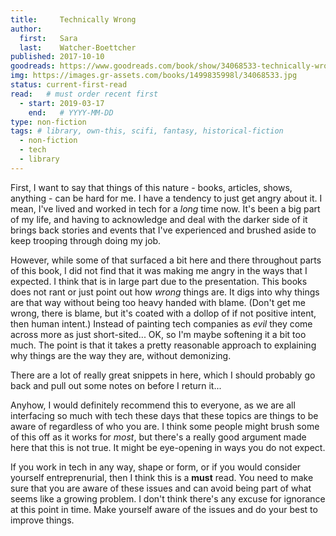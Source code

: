 ```yaml
---
title:     Technically Wrong
author: 
  first:   Sara
  last:    Watcher-Boettcher
published: 2017-10-10 
goodreads: https://www.goodreads.com/book/show/34068533-technically-wrong
img: https://images.gr-assets.com/books/1499835998l/34068533.jpg
status: current-first-read
read:   # must order recent first
  - start: 2019-03-17 
    end:   # YYYY-MM-DD
type: non-fiction
tags: # library, own-this, scifi, fantasy, historical-fiction
  - non-fiction
  - tech
  - library
---
```


First, I want to say that things of this nature - books, articles, shows, anything - can be hard for me. I have a tendency to just get angry about it. I mean, I've lived and worked in tech for a *long* time now. It's been a big part of my life, and having to acknowledge and deal with the darker side of it brings back stories and events that I've experienced and brushed aside to keep trooping through doing my job.

However, while some of that surfaced a bit here and there throughout parts of this book, I did not find that it was making me angry in the ways that I expected. I think that is in large part due to the presentation. This books does not rant or just point out how *wrong* things are. It digs into why things are that way without being too heavy handed with blame. (Don't get me wrong, there is blame, but it's coated with a dollop of if not positive intent, then human intent.) Instead of painting tech companies as *evil* they come across more as just short-sited... OK, so I'm maybe softening it a bit too much. The point is that it takes a pretty reasonable approach to explaining why things are the way they are, without demonizing.

There are a lot of really great snippets in here, which I should probably go back and pull out some notes on before I return it... 

Anyhow, I would definitely recommend this to everyone, as we are all interfacing so much with tech these days that these topics are things to be aware of regardless of who you are. I think some people might brush some of this off as it works for *most*, but there's a really good argument made here that this is not true. It might be eye-opening in ways you do not expect.

If you work in tech in any way, shape or form, or if you would consider yourself entreprenurial, then I think this is a __must__ read. You need to make sure that you are aware of these issues and can avoid being part of what seems like a growing problem. I don't think there's any excuse for ignorance at this point in time. Make yourself aware of the issues and do your best to improve things.